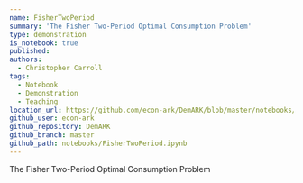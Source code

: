 ```yaml
---
name: FisherTwoPeriod
summary: 'The Fisher Two-Period Optimal Consumption Problem'
type: demonstration
is_notebook: true
published:
authors:
  - Christopher Carroll
tags:
  - Notebook
  - Demonstration
  - Teaching
location_url: https://github.com/econ-ark/DemARK/blob/master/notebooks/FisherTwoPeriod.ipynb
github_user: econ-ark
github_repository: DemARK
github_branch: master
github_path: notebooks/FisherTwoPeriod.ipynb
---
```


The Fisher Two-Period Optimal Consumption Problem
